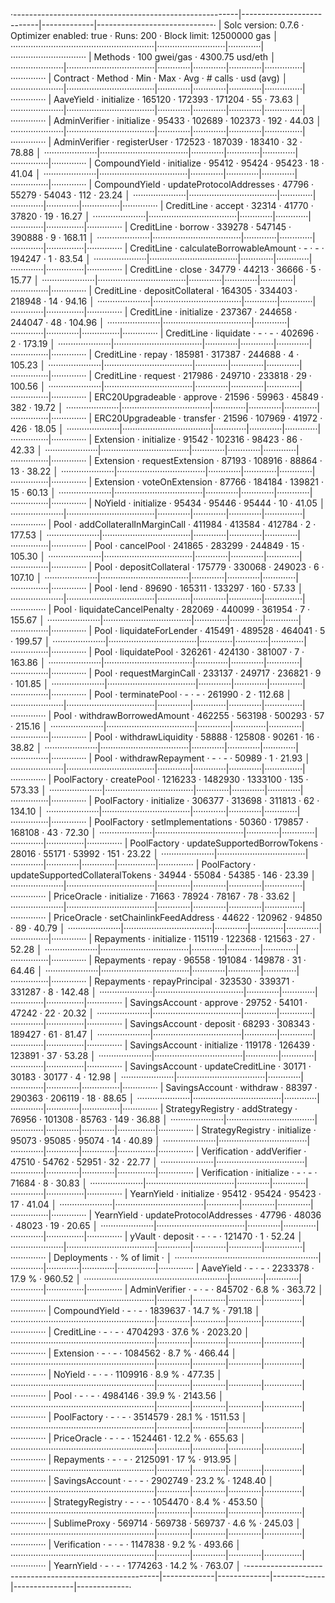 ·--------------------------------------------------------|---------------------------|-------------|-----------------------------·
|                  Solc version: 0.7.6                   ·  Optimizer enabled: true  ·  Runs: 200  ·  Block limit: 12500000 gas  │
·························································|···························|·············|······························
|  Methods                                               ·              100 gwei/gas               ·       4300.75 usd/eth       │
·····················|···································|·············|·············|·············|···············|··············
|  Contract          ·  Method                           ·  Min        ·  Max        ·  Avg        ·  # calls      ·  usd (avg)  │
·····················|···································|·············|·············|·············|···············|··············
|  AaveYield         ·  initialize                       ·     165120  ·     172393  ·     171204  ·           55  ·      73.63  │
·····················|···································|·············|·············|·············|···············|··············
|  AdminVerifier     ·  initialize                       ·      95433  ·     102689  ·     102373  ·          192  ·      44.03  │
·····················|···································|·············|·············|·············|···············|··············
|  AdminVerifier     ·  registerUser                     ·     172523  ·     187039  ·     183410  ·           32  ·      78.88  │
·····················|···································|·············|·············|·············|···············|··············
|  CompoundYield     ·  initialize                       ·      95412  ·      95424  ·      95423  ·           18  ·      41.04  │
·····················|···································|·············|·············|·············|···············|··············
|  CompoundYield     ·  updateProtocolAddresses          ·      47796  ·      55279  ·      54043  ·          112  ·      23.24  │
·····················|···································|·············|·············|·············|···············|··············
|  CreditLine        ·  accept                           ·      32314  ·      41770  ·      37820  ·           19  ·      16.27  │
·····················|···································|·············|·············|·············|···············|··············
|  CreditLine        ·  borrow                           ·     339278  ·     547145  ·     390888  ·            9  ·     168.11  │
·····················|···································|·············|·············|·············|···············|··············
|  CreditLine        ·  calculateBorrowableAmount        ·          -  ·          -  ·     194247  ·            1  ·      83.54  │
·····················|···································|·············|·············|·············|···············|··············
|  CreditLine        ·  close                            ·      34779  ·      44213  ·      36666  ·            5  ·      15.77  │
·····················|···································|·············|·············|·············|···············|··············
|  CreditLine        ·  depositCollateral                ·     164305  ·     334403  ·     218948  ·           14  ·      94.16  │
·····················|···································|·············|·············|·············|···············|··············
|  CreditLine        ·  initialize                       ·     237367  ·     244658  ·     244047  ·           48  ·     104.96  │
·····················|···································|·············|·············|·············|···············|··············
|  CreditLine        ·  liquidate                        ·          -  ·          -  ·     402696  ·            2  ·     173.19  │
·····················|···································|·············|·············|·············|···············|··············
|  CreditLine        ·  repay                            ·     185981  ·     317387  ·     244688  ·            4  ·     105.23  │
·····················|···································|·············|·············|·············|···············|··············
|  CreditLine        ·  request                          ·     217986  ·     249710  ·     233818  ·           29  ·     100.56  │
·····················|···································|·············|·············|·············|···············|··············
|  ERC20Upgradeable  ·  approve                          ·      21596  ·      59963  ·      45849  ·          382  ·      19.72  │
·····················|···································|·············|·············|·············|···············|··············
|  ERC20Upgradeable  ·  transfer                         ·      21596  ·     107969  ·      41972  ·          426  ·      18.05  │
·····················|···································|·············|·············|·············|···············|··············
|  Extension         ·  initialize                       ·      91542  ·     102316  ·      98423  ·           86  ·      42.33  │
·····················|···································|·············|·············|·············|···············|··············
|  Extension         ·  requestExtension                 ·      87193  ·     108916  ·      88864  ·           13  ·      38.22  │
·····················|···································|·············|·············|·············|···············|··············
|  Extension         ·  voteOnExtension                  ·      87766  ·     184184  ·     139821  ·           15  ·      60.13  │
·····················|···································|·············|·············|·············|···············|··············
|  NoYield           ·  initialize                       ·      95434  ·      95446  ·      95444  ·           10  ·      41.05  │
·····················|···································|·············|·············|·············|···············|··············
|  Pool              ·  addCollateralInMarginCall        ·     411984  ·     413584  ·     412784  ·            2  ·     177.53  │
·····················|···································|·············|·············|·············|···············|··············
|  Pool              ·  cancelPool                       ·     241865  ·     283299  ·     244849  ·           15  ·     105.30  │
·····················|···································|·············|·············|·············|···············|··············
|  Pool              ·  depositCollateral                ·     175779  ·     330068  ·     249023  ·            6  ·     107.10  │
·····················|···································|·············|·············|·············|···············|··············
|  Pool              ·  lend                             ·      89690  ·     165311  ·     133297  ·          160  ·      57.33  │
·····················|···································|·············|·············|·············|···············|··············
|  Pool              ·  liquidateCancelPenalty           ·     282069  ·     440099  ·     361954  ·            7  ·     155.67  │
·····················|···································|·············|·············|·············|···············|··············
|  Pool              ·  liquidateForLender               ·     415491  ·     489528  ·     464041  ·            5  ·     199.57  │
·····················|···································|·············|·············|·············|···············|··············
|  Pool              ·  liquidatePool                    ·     326261  ·     424130  ·     381007  ·            7  ·     163.86  │
·····················|···································|·············|·············|·············|···············|··············
|  Pool              ·  requestMarginCall                ·     233137  ·     249717  ·     236821  ·            9  ·     101.85  │
·····················|···································|·············|·············|·············|···············|··············
|  Pool              ·  terminatePool                    ·          -  ·          -  ·     261990  ·            2  ·     112.68  │
·····················|···································|·············|·············|·············|···············|··············
|  Pool              ·  withdrawBorrowedAmount           ·     462255  ·     563198  ·     500293  ·           57  ·     215.16  │
·····················|···································|·············|·············|·············|···············|··············
|  Pool              ·  withdrawLiquidity                ·      58888  ·     125808  ·      90261  ·           16  ·      38.82  │
·····················|···································|·············|·············|·············|···············|··············
|  Pool              ·  withdrawRepayment                ·          -  ·          -  ·      50989  ·            1  ·      21.93  │
·····················|···································|·············|·············|·············|···············|··············
|  PoolFactory       ·  createPool                       ·    1216233  ·    1482930  ·    1333100  ·          135  ·     573.33  │
·····················|···································|·············|·············|·············|···············|··············
|  PoolFactory       ·  initialize                       ·     306377  ·     313698  ·     311813  ·           62  ·     134.10  │
·····················|···································|·············|·············|·············|···············|··············
|  PoolFactory       ·  setImplementations               ·      50360  ·     179857  ·     168108  ·           43  ·      72.30  │
·····················|···································|·············|·············|·············|···············|··············
|  PoolFactory       ·  updateSupportedBorrowTokens      ·      28016  ·      55171  ·      53992  ·          151  ·      23.22  │
·····················|···································|·············|·············|·············|···············|··············
|  PoolFactory       ·  updateSupportedCollateralTokens  ·      34944  ·      55084  ·      54385  ·          146  ·      23.39  │
·····················|···································|·············|·············|·············|···············|··············
|  PriceOracle       ·  initialize                       ·      71663  ·      78924  ·      78167  ·           78  ·      33.62  │
·····················|···································|·············|·············|·············|···············|··············
|  PriceOracle       ·  setChainlinkFeedAddress          ·      44622  ·     120962  ·      94850  ·           89  ·      40.79  │
·····················|···································|·············|·············|·············|···············|··············
|  Repayments        ·  initialize                       ·     115119  ·     122368  ·     121563  ·           27  ·      52.28  │
·····················|···································|·············|·············|·············|···············|··············
|  Repayments        ·  repay                            ·      96558  ·     191084  ·     149878  ·           31  ·      64.46  │
·····················|···································|·············|·············|·············|···············|··············
|  Repayments        ·  repayPrincipal                   ·     323530  ·     339371  ·     331287  ·            8  ·     142.48  │
·····················|···································|·············|·············|·············|···············|··············
|  SavingsAccount    ·  approve                          ·      29752  ·      54101  ·      47242  ·           22  ·      20.32  │
·····················|···································|·············|·············|·············|···············|··············
|  SavingsAccount    ·  deposit                          ·      68293  ·     308343  ·     189427  ·           61  ·      81.47  │
·····················|···································|·············|·············|·············|···············|··············
|  SavingsAccount    ·  initialize                       ·     119178  ·     126439  ·     123891  ·           37  ·      53.28  │
·····················|···································|·············|·············|·············|···············|··············
|  SavingsAccount    ·  updateCreditLine                 ·      30171  ·      30183  ·      30177  ·            4  ·      12.98  │
·····················|···································|·············|·············|·············|···············|··············
|  SavingsAccount    ·  withdraw                         ·      88397  ·     290363  ·     206119  ·           18  ·      88.65  │
·····················|···································|·············|·············|·············|···············|··············
|  StrategyRegistry  ·  addStrategy                      ·      76956  ·     101308  ·      85763  ·          149  ·      36.88  │
·····················|···································|·············|·············|·············|···············|··············
|  StrategyRegistry  ·  initialize                       ·      95073  ·      95085  ·      95074  ·           14  ·      40.89  │
·····················|···································|·············|·············|·············|···············|··············
|  Verification      ·  addVerifier                      ·      47510  ·      54762  ·      52951  ·           32  ·      22.77  │
·····················|···································|·············|·············|·············|···············|··············
|  Verification      ·  initialize                       ·          -  ·          -  ·      71684  ·            8  ·      30.83  │
·····················|···································|·············|·············|·············|···············|··············
|  YearnYield        ·  initialize                       ·      95412  ·      95424  ·      95423  ·           17  ·      41.04  │
·····················|···································|·············|·············|·············|···············|··············
|  YearnYield        ·  updateProtocolAddresses          ·      47796  ·      48036  ·      48023  ·           19  ·      20.65  │
·····················|···································|·············|·············|·············|···············|··············
|  yVault            ·  deposit                          ·          -  ·          -  ·     121470  ·            1  ·      52.24  │
·····················|···································|·············|·············|·············|···············|··············
|  Deployments                                           ·                                         ·  % of limit   ·             │
·························································|·············|·············|·············|···············|··············
|  AaveYield                                             ·          -  ·          -  ·    2233378  ·       17.9 %  ·     960.52  │
·························································|·············|·············|·············|···············|··············
|  AdminVerifier                                         ·          -  ·          -  ·     845702  ·        6.8 %  ·     363.72  │
·························································|·············|·············|·············|···············|··············
|  CompoundYield                                         ·          -  ·          -  ·    1839637  ·       14.7 %  ·     791.18  │
·························································|·············|·············|·············|···············|··············
|  CreditLine                                            ·          -  ·          -  ·    4704293  ·       37.6 %  ·    2023.20  │
·························································|·············|·············|·············|···············|··············
|  Extension                                             ·          -  ·          -  ·    1084562  ·        8.7 %  ·     466.44  │
·························································|·············|·············|·············|···············|··············
|  NoYield                                               ·          -  ·          -  ·    1109916  ·        8.9 %  ·     477.35  │
·························································|·············|·············|·············|···············|··············
|  Pool                                                  ·          -  ·          -  ·    4984146  ·       39.9 %  ·    2143.56  │
·························································|·············|·············|·············|···············|··············
|  PoolFactory                                           ·          -  ·          -  ·    3514579  ·       28.1 %  ·    1511.53  │
·························································|·············|·············|·············|···············|··············
|  PriceOracle                                           ·          -  ·          -  ·    1524461  ·       12.2 %  ·     655.63  │
·························································|·············|·············|·············|···············|··············
|  Repayments                                            ·          -  ·          -  ·    2125091  ·         17 %  ·     913.95  │
·························································|·············|·············|·············|···············|··············
|  SavingsAccount                                        ·          -  ·          -  ·    2902749  ·       23.2 %  ·    1248.40  │
·························································|·············|·············|·············|···············|··············
|  StrategyRegistry                                      ·          -  ·          -  ·    1054470  ·        8.4 %  ·     453.50  │
·························································|·············|·············|·············|···············|··············
|  SublimeProxy                                          ·     569714  ·     569738  ·     569737  ·        4.6 %  ·     245.03  │
·························································|·············|·············|·············|···············|··············
|  Verification                                          ·          -  ·          -  ·    1147838  ·        9.2 %  ·     493.66  │
·························································|·············|·············|·············|···············|··············
|  YearnYield                                            ·          -  ·          -  ·    1774263  ·       14.2 %  ·     763.07  │
·--------------------------------------------------------|-------------|-------------|-------------|---------------|-------------·